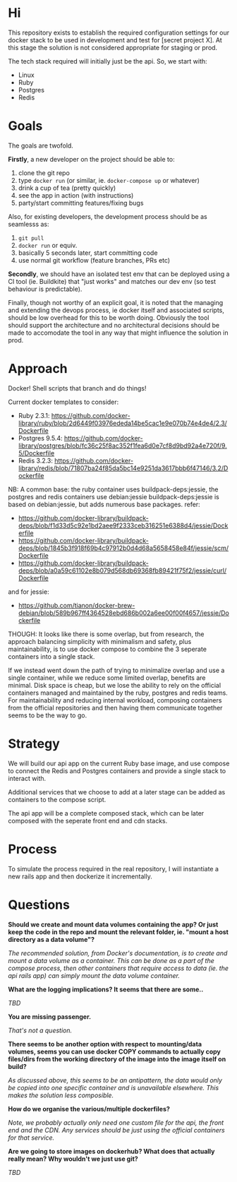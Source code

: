# Hi

This repository exists to establish the required configuration settings for our docker stack to be used in development
and test for [secret project X]. At this stage the solution is not considered appropriate for staging or prod.

The tech stack required will initially just be the api. So, we start with:

- Linux
- Ruby
- Postgres
- Redis

# Goals

The goals are twofold.

**Firstly**, a new developer on the project should be able to:

1. clone the git repo
1. type `docker run` (or similar, ie. `docker-compose up` or whatever)
1. drink a cup of tea (pretty quickly)
1. see the app in action (with instructions)
1. party/start committing features/fixing bugs

Also, for existing developers, the development process should be as seamlesss as:

1. `git pull`
1. `docker run` or equiv.
1. basically 5 seconds later, start committing code
1. use normal git workflow (feature branches, PRs etc)

**Secondly**, we should have an isolated test env that can be deployed using a CI tool (ie. Buildkite) that "just works"
and matches our dev env (so test behaviour is predictable).

Finally, though not worthy of an explicit goal, it is noted that the managing and extending the devops process, ie
docker itself and associated scripts, should be low overhead for this to be worth doing. Obviously the tool should
support the architecture and no architectural decisions should be made to accomodate the tool in any way that might
influence the solution in prod.

# Approach

Docker! Shell scripts that branch and do things!

Current docker templates to consider:

- Ruby 2.3.1: https://github.com/docker-library/ruby/blob/2d6449f03976ededa14be5cac1e9e070b74e4de4/2.3/Dockerfile
- Postgres 9.5.4: https://github.com/docker-library/postgres/blob/fc36c25f8ac352f1fea6d0e7cf8d9bd92a4e720f/9.5/Dockerfile
- Redis 3.2.3: https://github.com/docker-library/redis/blob/71807ba24f85da5bc14e9251da3617bbb6f47146/3.2/Dockerfile

NB: A common base: the ruby container uses buildpack-deps:jessie, the postgres and redis containers use debian:jessie
buildpack-deps:jessie is based on debian:jessie, but adds numerous base packages. refer:

- https://github.com/docker-library/buildpack-deps/blob/f1d33d5c92e1bd2aee9f2333ceb316251e6388d4/jessie/Dockerfile
- https://github.com/docker-library/buildpack-deps/blob/1845b3f918f69b4c97912b0d4d68a5658458e84f/jessie/scm/Dockerfile
- https://github.com/docker-library/buildpack-deps/blob/a0a59c61102e8b079d568db69368fb89421f75f2/jessie/curl/Dockerfile

and for jessie:

- https://github.com/tianon/docker-brew-debian/blob/589b967ff4364528ebd686b002a6ee00f00f4657/jessie/Dockerfile

THOUGH:
It looks like there is some overlap, but from research, the approach balancing simplicity with minimalism and safety,
plus maintainability, is to use docker compose to combine the 3 seperate containers into a single stack.

If we instead went down the path of trying to minimalize overlap and use a single container, while we reduce some
limited overlap, benefits are minimal. Disk space is cheap, but we lose the ability to rely on the official
containers managed and maintained by the ruby, postgres and redis teams.
For maintainability and reducing internal workload, composing containers from the official repositories and then
having them communicate together seems to be the way to go.

# Strategy

We will build our api app on the current Ruby base image, and use compose to connect the Redis and Postgres containers
and provide a single stack to interact with.

Additional services that we choose to add at a later stage can be added as containers to the compose script.

The api app will be a complete composed stack, which can be later composed with the seperate front end and cdn stacks.

# Process

To simulate the process required in the real repository, I will instantiate a new rails app and then dockerize it
incrementally.

# Questions

**Should we create and mount data volumes containing the app? Or just keep the code in the repo and mount the
relevant folder, ie. "mount a host directory as a data volume"?**

*The recommended solution, from Docker's documentation, is to create and mount a data volume as a container. This can
be done as a part of the compose process, then other containers that require access to data (ie. the api rails app)
can simply mount the data volume container.*

**What are the logging implications? It seems that there are some..**

*TBD*

**You are missing passenger.**

*That's not a question.*

**There seems to be another option with respect to mounting/data volumes, seems you can use docker COPY commands
to actually copy files/dirs from the working directory of the image into the image itself on build?**

*As discussed above, this seems to be an antipattern, the data would only be copied into one specific container and is
unavailable elsewhere. This makes the solution less composible.*

**How do we organise the various/multiple dockerfiles?**

*Note, we probably actually only need one custom file for the api, the front end and the CDN. Any services should be
just using the official containers for that service.*

**Are we going to store images on dockerhub? What does that actually really mean? Why wouldn't we just use git?**

*TBD*
